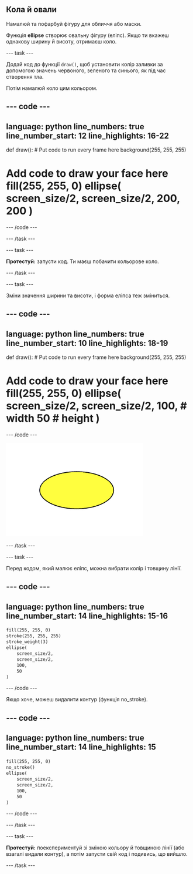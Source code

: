 ## Кола й овали

Намалюй та пофарбуй фігуру для обличчя або маски.

Функція **ellipse** створює овальну фігуру (еліпс). Якщо ти вкажеш однакову ширину й висоту, отримаєш коло.

--- task ---

Додай код до функції `draw()`, щоб установити колір заливки за допомогою значень червоного, зеленого та синього, як під час створення тла.

Потім намалюй коло цим кольором.

--- code ---
---
language: python line_numbers: true line_number_start: 12
line_highlights: 16-22
---

def draw(): # Put code to run every frame here background(255, 255, 255)  
# Add code to draw your face here fill(255, 255, 0) ellipse( screen_size/2, screen_size/2, 200, 200 )

--- /code ---

--- /task ---

--- task ---

**Протестуй:** запусти код. Ти маєш побачити кольорове коло.

--- /task ---

--- task ---

Зміни значення ширини та висоти, і форма еліпса теж зміниться.

--- code ---
---
language: python line_numbers: true line_number_start: 10
line_highlights: 18-19
---

def draw(): # Put code to run every frame here background(255, 255, 255)  
# Add code to draw your face here fill(255, 255, 0) ellipse( screen_size/2, screen_size/2, 100, # width 50   # height )

--- /code ---

![Жовтий еліпс, ширина якого більше за висоту.](images/change_shape.png)

--- /task ---

--- task ---

Перед кодом, який малює еліпс, можна вибрати колір і товщину лінії.


--- code ---
---
language: python line_numbers: true line_number_start: 14
line_highlights: 15-16
---

    fill(255, 255, 0) 
    stroke(255, 255, 255)  
    stroke_weight(3)
    ellipse(
        screen_size/2, 
        screen_size/2, 
        100, 
        50
    )

--- /code ---

Якщо хоче, можеш видалити контур (функція no_stroke).

--- code ---
---
language: python line_numbers: true line_number_start: 14
line_highlights: 15
---

    fill(255, 255, 0) 
    no_stroke()
    ellipse(
        screen_size/2, 
        screen_size/2, 
        100, 
        50
    )

--- /code ---

--- /task ---

--- task ---

**Протестуй:** поекспериментуй зі зміною кольору й товщиною лінії (або взагалі видали контур), а потім запусти свій код і подивись, що вийшло.

--- /task ---